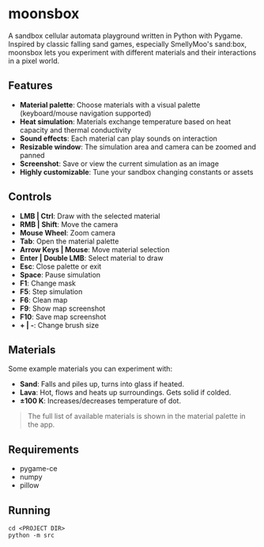 # moonsbox

A sandbox cellular automata playground written in Python with Pygame. Inspired by classic falling sand games, especially SmellyMoo's sand:box, moonsbox lets you experiment with different materials and their interactions in a pixel world.

## Features

- **Material palette**: Choose materials with a visual palette (keyboard/mouse navigation supported)
- **Heat simulation**: Materials exchange temperature based on heat capacity and thermal conductivity
- **Sound effects**: Each material can play sounds on interaction
- **Resizable window**: The simulation area and camera can be zoomed and panned
- **Screenshot**: Save or view the current simulation as an image
- **Highly customizable**: Tune your sandbox changing constants or assets

## Controls

- **LMB | Ctrl**: Draw with the selected material
- **RMB | Shift**: Move the camera
- **Mouse Wheel**: Zoom camera
- **Tab**: Open the material palette
- **Arrow Keys | Mouse**: Move material selection
- **Enter | Double LMB**: Select material to draw
- **Esc**: Close palette or exit
- **Space**: Pause simulation
- **F1**: Change mask
- **F5**: Step simulation
- **F6**: Clean map
- **F9**: Show map screenshot
- **F10**: Save map screenshot
- **+ | -**: Change brush size

## Materials

Some example materials you can experiment with:

- **Sand**: Falls and piles up, turns into glass if heated.
- **Lava**: Hot, flows and heats up surroundings. Gets solid if colded.
- **±100 K**: Increases/decreases temperature of dot.

> The full list of available materials is shown in the material palette in the app.

## Requirements

- pygame-ce
- numpy
- pillow

## Running

```
cd <PROJECT DIR>
python -m src
```